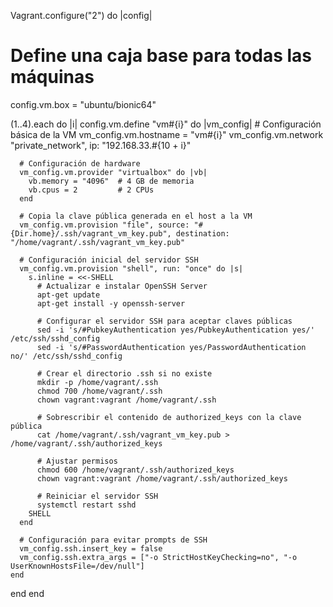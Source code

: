 Vagrant.configure("2") do |config|
  # Define una caja base para todas las máquinas
  config.vm.box = "ubuntu/bionic64"

  (1..4).each do |i|
    config.vm.define "vm#{i}" do |vm_config|
      # Configuración básica de la VM
      vm_config.vm.hostname = "vm#{i}"
      vm_config.vm.network "private_network", ip: "192.168.33.#{10 + i}"

      # Configuración de hardware
      vm_config.vm.provider "virtualbox" do |vb|
        vb.memory = "4096"  # 4 GB de memoria
        vb.cpus = 2         # 2 CPUs
      end

      # Copia la clave pública generada en el host a la VM
      vm_config.vm.provision "file", source: "#{Dir.home}/.ssh/vagrant_vm_key.pub", destination: "/home/vagrant/.ssh/vagrant_vm_key.pub"

      # Configuración inicial del servidor SSH
      vm_config.vm.provision "shell", run: "once" do |s|
        s.inline = <<-SHELL
          # Actualizar e instalar OpenSSH Server
          apt-get update
          apt-get install -y openssh-server

          # Configurar el servidor SSH para aceptar claves públicas
          sed -i 's/#PubkeyAuthentication yes/PubkeyAuthentication yes/' /etc/ssh/sshd_config
          sed -i 's/#PasswordAuthentication yes/PasswordAuthentication no/' /etc/ssh/sshd_config

          # Crear el directorio .ssh si no existe
          mkdir -p /home/vagrant/.ssh
          chmod 700 /home/vagrant/.ssh
          chown vagrant:vagrant /home/vagrant/.ssh

          # Sobrescribir el contenido de authorized_keys con la clave pública
          cat /home/vagrant/.ssh/vagrant_vm_key.pub > /home/vagrant/.ssh/authorized_keys

          # Ajustar permisos
          chmod 600 /home/vagrant/.ssh/authorized_keys
          chown vagrant:vagrant /home/vagrant/.ssh/authorized_keys

          # Reiniciar el servidor SSH
          systemctl restart sshd
        SHELL
      end

      # Configuración para evitar prompts de SSH
      vm_config.ssh.insert_key = false
      vm_config.ssh.extra_args = ["-o StrictHostKeyChecking=no", "-o UserKnownHostsFile=/dev/null"]
    end
  end
end
